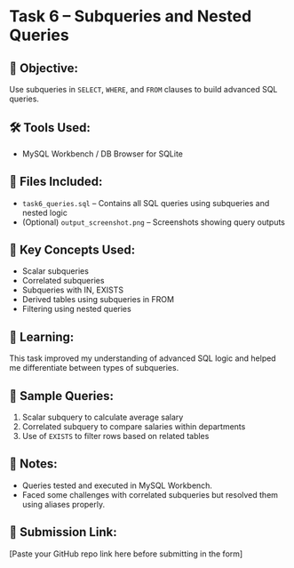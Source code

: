 # Task 6 – Subqueries and Nested Queries

## 🎯 Objective:
Use subqueries in `SELECT`, `WHERE`, and `FROM` clauses to build advanced SQL queries.

## 🛠 Tools Used:
- MySQL Workbench / DB Browser for SQLite

## 📁 Files Included:
- `task6_queries.sql` – Contains all SQL queries using subqueries and nested logic
- (Optional) `output_screenshot.png` – Screenshots showing query outputs

## 🔑 Key Concepts Used:
- Scalar subqueries
- Correlated subqueries
- Subqueries with IN, EXISTS
- Derived tables using subqueries in FROM
- Filtering using nested queries

## 🧠 Learning:
This task improved my understanding of advanced SQL logic and helped me differentiate between types of subqueries.

## 🧩 Sample Queries:
1. Scalar subquery to calculate average salary
2. Correlated subquery to compare salaries within departments
3. Use of `EXISTS` to filter rows based on related tables

## 📝 Notes:
- Queries tested and executed in MySQL Workbench.
- Faced some challenges with correlated subqueries but resolved them using aliases properly.

## 🔗 Submission Link:
[Paste your GitHub repo link here before submitting in the form]
